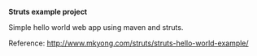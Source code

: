 **Struts example project**

Simple hello world web app using maven and struts.

Reference: http://www.mkyong.com/struts/struts-hello-world-example/
